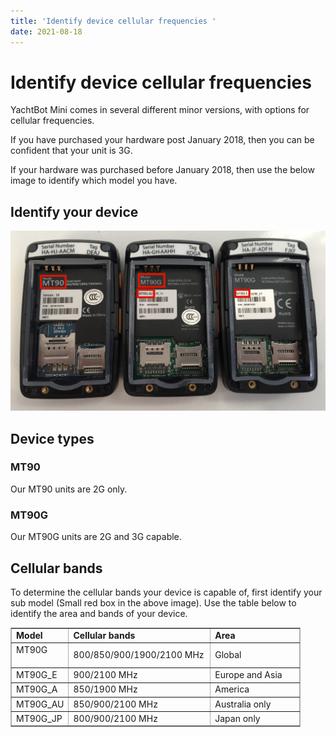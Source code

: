 ```yaml
---
title: 'Identify device cellular frequencies '
date: 2021-08-18
---
```


# Identify device cellular frequencies

YachtBot Mini comes in several different minor versions, with options for cellular frequencies.

If you have purchased your hardware post January 2018, then you can be confident that your unit is 3G.

If your hardware was purchased before January 2018, then use the below image to identify which model you have.

## Identify your device

<img src="../../../assets/images/LHJnQPkaXUAb8b0Gup7pFBDq8RBs8BlBKQ.png" alt=""  />

## Device types

### MT90

Our MT90 units are 2G only.

### MT90G

Our MT90G units are 2G and 3G capable.

## Cellular bands

To determine the cellular bands your device is capable of, first identify your sub model (Small red box in the above image). Use the table below to identify the area and bands of your device.

<table border="1" cellpadding="0" cellspacing="0" id="table93638" style="border-collapse: collapse; border: 1px solid rgb(175, 175, 175); width: 92%;"><tbody><tr><td style="width: 17.7291%;"><strong>Model &nbsp; &nbsp;</strong><br></td><td style="width: 49.8876%;"><strong>Cellular bands</strong><br></td><td style="width: 32.1349%;"><strong>Area</strong><br></td></tr><tr><td style="width: 17.7291%;">MT90G &nbsp; &nbsp; &nbsp; &nbsp; &nbsp; &nbsp;<br></td><td style="width: 49.8876%;">800/850/900/1900/2100 MHz<br></td><td style="width: 32.1349%;">Global<br></td></tr><tr><td style="width: 17.7291%;">MT90G_E<br></td><td style="width: 49.8876%;">900/2100 MHz<br></td><td style="width: 32.1349%;">Europe and Asia<br></td></tr><tr><td style="width: 17.7291%;">MT90G_A<br></td><td style="width: 49.8876%;">850/1900 MHz<br></td><td style="width: 32.1349%;">America<br></td></tr><tr><td style="width: 17.7291%;">MT90G_AU<br></td><td style="width: 49.8876%;">850/900/2100 MHz<br></td><td style="width: 32.1349%;">Australia only<br></td></tr><tr><td style="width: 17.7291%;">MT90G_JP<br></td><td style="width: 49.8876%;">800/900/2100 MHz<br></td><td style="width: 32.1349%;">Japan only<br></td></tr></tbody></table>
